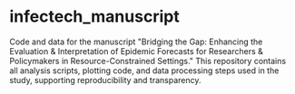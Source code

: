 # infectech_manuscript
Code and data for the manuscript "Bridging the Gap: Enhancing the Evaluation &amp; Interpretation of Epidemic Forecasts for Researchers &amp; Policymakers in Resource-Constrained Settings." This repository contains all analysis scripts, plotting code, and data processing steps used in the study, supporting reproducibility and transparency.
